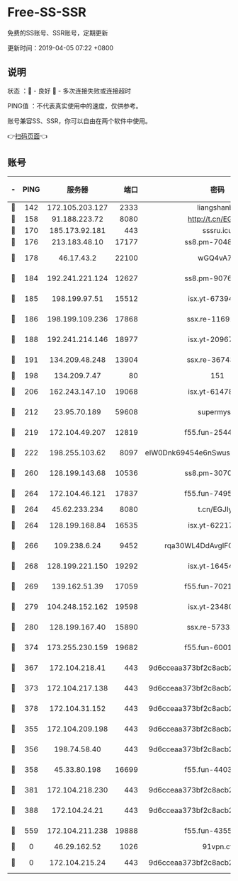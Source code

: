 # Free-SS-SSR

免费的SS账号、SSR账号，定期更新

更新时间：2019-04-05 07:22 +0800

## 说明

状态     ：🙂 - 良好 🙁 - 多次连接失败或连接超时

PING值   ：不代表真实使用中的速度，仅供参考。

账号兼容SS、SSR，你可以自由在两个软件中使用。

👉[扫码页面](https://liesauer.github.io/Free-SS-SSR/)👈

## 账号

|-|PING|服务器|端口|密码|加密方式|区域|
|:----:|:----:|:-----:|-----:|:----:|:----:|:----:|
|🙂|142|172.105.203.127|2333|liangshanbo|chacha20|JP|
|🙂|158|91.188.223.72|8080|http://t.cn/EGJIyrl|rc4-md5|RU|
|🙂|170|185.173.92.181|443|sssru.icu|rc4-md5|RU|
|🙂|176|213.183.48.10|17177|ss8.pm-70485550|rc4-md5|RU|
|🙂|178|46.17.43.2|22100|wGQ4vA7D|aes-256-gcm|RU|
|🙂|184|192.241.221.124|12627|ss8.pm-90761308|aes-256-cfb|US|
|🙂|185|198.199.97.51|15512|isx.yt-67394255|aes-256-cfb|US|
|🙂|186|198.199.109.236|17868|ssx.re-11691395|aes-256-cfb|US|
|🙂|188|192.241.214.146|18977|isx.yt-20967383|aes-256-cfb|US|
|🙂|191|134.209.48.248|13904|ssx.re-36743043|aes-256-cfb|US|
|🙂|198|134.209.7.47|80|151|chacha20|US|
|🙂|206|162.243.147.10|19068|isx.yt-61478887|aes-256-cfb|US|
|🙂|212|23.95.70.189|59608|supermyssr|chacha20-ietf|US|
|🙂|219|172.104.49.207|12819|f55.fun-25442615|aes-256-cfb|SG|
|🙂|222|198.255.103.62|8097|eIW0Dnk69454e6nSwuspv9DmS201tQ0D|aes-256-cfb|US|
|🙂|260|128.199.143.68|10536|ss8.pm-30707550|aes-256-cfb|SG|
|🙂|264|172.104.46.121|17837|f55.fun-74959561|aes-256-cfb|SG|
|🙂|264|45.62.233.234|8080|t.cn/EGJIyrl|rc4-md5|CA|
|🙂|264|128.199.168.84|16535|isx.yt-62217895|aes-256-cfb|SG|
|🙂|266|109.238.6.24|9452|rqa30WL4DdAvgIFG6Fs3znzTa|aes-256-cfb|FR|
|🙂|268|128.199.221.150|19292|isx.yt-16454453|aes-256-cfb|SG|
|🙂|269|139.162.51.39|17059|f55.fun-70212251|aes-256-cfb|SG|
|🙂|279|104.248.152.162|19598|isx.yt-23480328|aes-256-cfb|SG|
|🙂|280|128.199.167.40|15890|ssx.re-57331403|aes-256-cfb|SG|
|🙂|374|173.255.230.159|19682|f55.fun-60016732|aes-256-cfb|US|
|🙂|367|172.104.218.41|443|9d6cceaa373bf2c8acb22e60b6a58be6|aes-256-cfb|US|
|🙂|373|172.104.217.138|443|9d6cceaa373bf2c8acb22e60b6a58be6|aes-256-cfb|US|
|🙂|378|172.104.31.152|443|9d6cceaa373bf2c8acb22e60b6a58be6|aes-256-cfb|US|
|🙁|355|172.104.209.198|443|9d6cceaa373bf2c8acb22e60b6a58be6|aes-256-cfb|US|
|🙁|356|198.74.58.40|443|9d6cceaa373bf2c8acb22e60b6a58be6|aes-256-cfb|US|
|🙁|358|45.33.80.198|16699|f55.fun-44032536|aes-256-cfb|US|
|🙁|381|172.104.218.230|443|9d6cceaa373bf2c8acb22e60b6a58be6|aes-256-cfb|US|
|🙁|388|172.104.24.21|443|9d6cceaa373bf2c8acb22e60b6a58be6|aes-256-cfb|US|
|🙁|559|172.104.211.238|19888|f55.fun-43554596|aes-256-cfb|US|
|🙁|0|46.29.162.52|1026|91vpn.cf|rc4-md5|RU|
|🙁|0|172.104.215.24|443|9d6cceaa373bf2c8acb22e60b6a58be6|aes-256-cfb|US|
